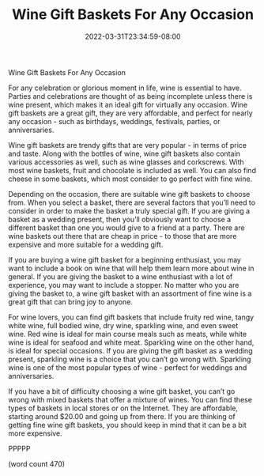 ﻿---
title: "Wine Gift Baskets For Any Occasion"
date: 2022-03-31T23:34:59-08:00
description: "Wine And Spirits Tips for Web Success"
featured_image: "/images/Wine And Spirits.jpg"
tags: ["Wine And Spirits"]
---

Wine Gift Baskets For Any Occasion

For any celebration or glorious moment in life, wine is essential to have.  Parties and celebrations are thought of as being incomplete unless there is wine present, which makes it an ideal gift for virtually any occasion.  Wine gift baskets are a great gift, they are very affordable, and perfect for nearly any occasion - such as birthdays, weddings, festivals, parties, or anniversaries.

Wine gift baskets are trendy gifts that are very popular - in terms of price and taste.  Along with the bottles of wine, wine gift baskets also contain various accessories as well, such as wine glasses and corkscrews.  With most wine baskets, fruit and chocolate is included as well.  You can also find cheese in some baskets, which most consider to go perfect with fine wine.

Depending on the occasion, there are suitable wine gift baskets to choose from.  When you select a basket, there are several factors that you’ll need to consider in order to make the basket a truly special gift.  If you are giving a basket as a wedding present, then you’ll obviously want to choose a different basket than one you would give to a friend at a party.  There are wine baskets out there that are cheap in price - to those that are more expensive and more suitable for a wedding gift.

If you are buying a wine gift basket for a beginning enthusiast, you may want to include a book on wine that will help them learn more about wine in general. If you are giving the basket to a wine enthusiast with a lot of experience, you may want to include a stopper.  No matter who you are giving the basket to, a wine gift basket with an assortment of fine wine is a great gift that can bring joy to anyone.

For wine lovers, you can find gift baskets that include fruity red wine, tangy white wine, full bodied wine, dry wine, sparkling wine, and even sweet wine.  Red wine is ideal for main course meals such as meats, while white wine is ideal for seafood and white meat.  Sparkling wine on the other hand, is ideal for special occasions.  If you are giving the gift basket as a wedding present, sparkling wine is a choice that you can’t go wrong with.  Sparkling wine is one of the most popular types of wine - perfect for weddings and anniversaries.

If you have a bit of difficulty choosing a wine gift basket, you can’t go wrong with mixed baskets that offer a mixture of wines.  You can find these types of baskets in local stores or on the Internet.  They are affordable, starting around $20.00 and going up from there.  If you are thinking of getting fine wine gift baskets, you should keep in mind that it can be a bit more expensive. 

PPPPP

(word count 470)
